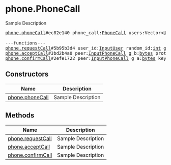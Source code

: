 # phone.PhoneCall

Sample Description

<pre>
<a href="../constructor/phone.phoneCall.md">phone.phoneCall</a>#ec82e140 phone_call:<a href="../type/PhoneCall.md">PhoneCall</a> users:Vector&lt;<a href="../type/User.md">User</a>&gt; = <a href="../type/phone.PhoneCall.md">phone.PhoneCall</a>;

---functions---
<a href="../method/phone.requestCall.md">phone.requestCall</a>#5b95b3d4 user_id:<a href="../type/InputUser.md">InputUser</a> random_id:<a href="../type/int.md">int</a> g_a_hash:<a href="../type/bytes.md">bytes</a> protocol:<a href="../type/PhoneCallProtocol.md">PhoneCallProtocol</a> = <a href="../type/phone.PhoneCall.md">phone.PhoneCall</a>;
<a href="../method/phone.acceptCall.md">phone.acceptCall</a>#3bd2b4a0 peer:<a href="../type/InputPhoneCall.md">InputPhoneCall</a> g_b:<a href="../type/bytes.md">bytes</a> protocol:<a href="../type/PhoneCallProtocol.md">PhoneCallProtocol</a> = <a href="../type/phone.PhoneCall.md">phone.PhoneCall</a>;
<a href="../method/phone.confirmCall.md">phone.confirmCall</a>#2efe1722 peer:<a href="../type/InputPhoneCall.md">InputPhoneCall</a> g_a:<a href="../type/bytes.md">bytes</a> key_fingerprint:<a href="../type/long.md">long</a> protocol:<a href="../type/PhoneCallProtocol.md">PhoneCallProtocol</a> = <a href="../type/phone.PhoneCall.md">phone.PhoneCall</a>;
</pre>

## Constructors

| Name | Description |
|------|-------------|
| [phone.phoneCall](../constructor/phone.phoneCall.md) | Sample Description |

## Methods

| Name | Description |
|------|-------------|
| [phone.requestCall](../method/phone.requestCall.md) | Sample Description |
| [phone.acceptCall](../method/phone.acceptCall.md) | Sample Description |
| [phone.confirmCall](../method/phone.confirmCall.md) | Sample Description |
